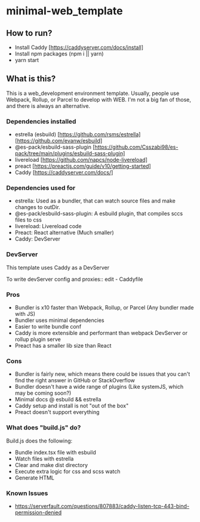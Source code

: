 # minimal-web_template

## How to run?
- Install Caddy [https://caddyserver.com/docs/install]
- Install npm packages (npm i || yarn)
- yarn start
## What is this?

This is a web_development environment template.
Usually, people use Webpack, Rollup, or Parcel to develop with WEB.
I'm not a big fan of those, and there is always an alternative.

### Dependencies installed
- estrella (esbuild) [https://github.com/rsms/estrella] [https://github.com/evanw/esbuild]
- @es-pack/esbuild-sass-plugin [https://github.com/Csszabi98/es-pack/tree/main/plugins/esbuild-sass-plugin]
- livereload [https://github.com/napcs/node-livereload]
- preact [https://preactjs.com/guide/v10/getting-started]
- Caddy  [https://caddyserver.com/docs/]

### Dependencies used for
- estrella: Used as a bundler, that can watch source files and make changes to outDir.
- @es-pack/esbuild-sass-plugin: A esbuild plugin, that compiles sccs files to css
- livereload: Livereload code
- Preact: React alternative (Much smaller)
- Caddy: DevServer

### DevServer
This template uses Caddy as a DevServer

To write devServer config and proxies:: edit - Caddyfile

### Pros
- Bundler is x10 faster than Webpack, Rollup, or Parcel (Any bundler made with JS)
- Bundler uses minimal dependencies
- Easier to write bundle conf
- Caddy is more extensible and performant than webpack DevServer or rollup plugin serve
- Preact has a smaller lib size than React

### Cons
- Bundler is fairly new, which means there could be issues that you can't find the right answer in GitHub or StackOverflow
- Bundler doesn't have a wide range of plugins (Like systemJS, which may be coming soon?)
- Minimal docs @ esbuild && estrella
- Caddy setup and install is not "out of the box"
- Preact doesn't support everything


### What does "build.js" do?
Build.js does the following:
- Bundle index.tsx file with esbuild
- Watch files with estrella
- Clear and make dist directory
- Execute extra logic for css and scss watch
- Generate HTML

### Known Issues
- https://serverfault.com/questions/807883/caddy-listen-tcp-443-bind-permission-denied
